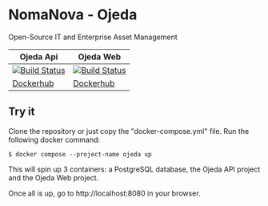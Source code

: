 # NomaNova - Ojeda

Open-Source IT and Enterprise Asset Management

| Ojeda Api  | Ojeda Web |
| ------------- | ------------- |
| [![Build Status](https://dev.azure.com/nomanova/ojeda/_apis/build/status/Ojeda%20Api?branchName=main)](https://dev.azure.com/nomanova/ojeda/_build/latest?definitionId=1&branchName=main) | [![Build Status](https://dev.azure.com/nomanova/ojeda/_apis/build/status/Ojeda%20Web?branchName=main)](https://dev.azure.com/nomanova/ojeda/_build/latest?definitionId=2&branchName=main)  |
| [Dockerhub](https://hub.docker.com/r/nomanova/ojeda-api) | [Dockerhub](https://hub.docker.com/r/nomanova/ojeda-web) |

## Try it

Clone the repository or just copy the "docker-compose.yml" file. Run the following docker command:

```
$ docker compose --project-name ojeda up
```

This will spin up 3 containers: a PostgreSQL database, the Ojeda API project and the Ojeda Web project.

Once all is up, go to http://localhost:8080 in your browser.